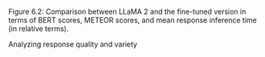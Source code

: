 Figure 6.2: Comparison between LLaMA 2 and the fine-tuned version in terms of BERT
scores, METEOR scores, and mean response inference time (in relative terms).

Analyzing response quality and variety